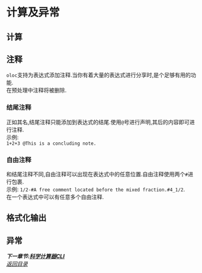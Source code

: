 # 计算及异常  
## 计算  
## 注释  
`oloc`支持为表达式添加注释.当你有着大量的表达式进行分享时,是个足够有用的功能.  
在预处理中注释将被删除.  

### 结尾注释  
正如其名,结尾注释只能添加到表达式的结尾.使用`@`号进行声明,其后的内容即可进行注释.  
示例:   
`1+2+3 @This is a concluding note.`  

### 自由注释  
和结尾注释不同,自由注释可以出现在表达式中的任意位置.自由注释使用两个`#`进行包裹.  
示例:
`1/2-#A free comment located before the mixed fraction.#4_1/2`.  
在一个表达式中可以有任意多个自由注释.  

## 格式化输出  
## 异常  

***下一章节:[科学计算器CLI](科学计算器CLI.md)***  
*[返回目录](使用教程目录.md)*  